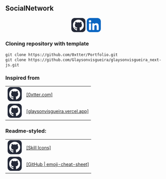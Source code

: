 ## SocialNetwork
<p align="center">
<a href="http://www.github.com/JankAnna"><img src="https://github.com/tandpfun/skill-icons/blob/main/icons/Github-Dark.svg" width="44"></a>
<a href="https://www.linkedin.com/in/anna-jankowska-297066110"><img src="https://github.com/tandpfun/skill-icons/blob/main/icons/LinkedIn.svg" width="44"></a>
</p>

### Cloning repository with template

```
git clone https://github.com/0xtter/Portfolio.git
git clone https://github.com/Glaysonvisgueira/glaysonvisgueira_next-js.git
```

### Inspired from

<table>
<tr>
<td><a href="https://github.com/0xtter/Portfolio"><img src="https://github.com/tandpfun/skill-icons/blob/main/icons/Github-Dark.svg" width="44"></a></td>
<td><a href="https://portfolio.0xtter.com">[0xtter.com]</a></td>
</tr>
<tr>
<td><a href="https://github.com/0xtter/Portfolio"><img src="https://github.com/tandpfun/skill-icons/blob/main/icons/Github-Dark.svg" width="44"></a></td>
<td><a href="https://glaysonvisgueira.vercel.app">[glaysonvisgueira.vercel.app]</a></td>
</tr>
</table>

### Readme-styled:

<table>
<tr>
<td><a href="https://github.com/tandpfun/skill-icons"><img src="https://github.com/tandpfun/skill-icons/blob/main/icons/Github-Dark.svg" width="44"></a></td>
<td><a href="https://skillicons.dev">[Skill Icons]</a></td>
</tr>
<tr>
<td><a href="https://github.com/ikatyang/emoji-cheat-sheet/blob/master/README.md"><img src="https://github.com/tandpfun/skill-icons/blob/main/icons/Github-Dark.svg" width="44"></a></td>
<td><a href="https://github.com/ikatyang/emoji-cheat-sheet">[GitHub | emoji-cheat-sheet]</a></td>
</tr>
</table>